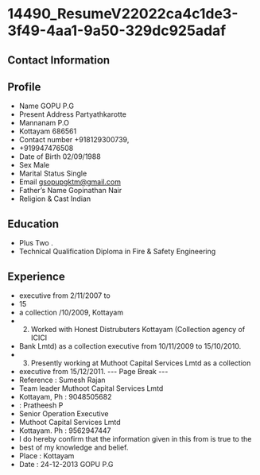 # 14490_ResumeV22022ca4c1de3-3f49-4aa1-9a50-329dc925adaf

## Contact Information



## Profile

* Name GOPU P.G
* Present Address Partyathkarotte
* Mannanam P.O
* Kottayam 686561
* Contact number +918129300739,
* +919947476508
* Date of Birth 02/09/1988
* Sex Male
* Marital Status Single
* Email gsopupgktm@gmail.com
* Father’s Name Gopinathan Nair
* Religion & Cast Indian


## Education

* Plus Two .
* Technical Qualification Diploma in Fire & Safety Engineering


## Experience

* executive from 2/11/2007 to
* 15
* a collection /10/2009, Kottayam
* 2. Worked with Honest Distrubuters Kottayam (Collection agency of ICICI
* Bank Lmtd) as a collection executive from 10/11/2009 to 15/10/2010.
* 3. Presently working at Muthoot Capital Services Lmtd as a collection
* executive from 15/12/2011.
--- Page Break ---
* Reference : Sumesh Rajan
* Team leader Muthoot Capital Services Lmtd
* Kottayam, Ph : 9048505682
* : Pratheesh P
* Senior Operation Executive
* Muthoot Capital Services Lmtd
* Kottayam. Ph : 9562947447
* I do hereby confirm that the information given in this from is true to the
* best of my knowledge and belief.
* Place : Kottayam
* Date : 24-12-2013 GOPU P.G


